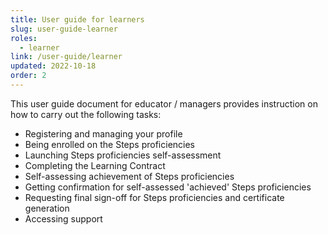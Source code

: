 ```yaml
---
title: User guide for learners
slug: user-guide-learner
roles:
  - learner
link: /user-guide/learner
updated: 2022-10-18
order: 2
---
```

This user guide document for educator / managers provides instruction on how to carry out the following tasks:

- Registering and managing your profile
- Being enrolled on the Steps proficiencies
- Launching Steps proficiencies self-assessment
- Completing the Learning Contract​
- Self-assessing achievement of Steps proficiencies
- Getting confirmation for self-assessed 'achieved' Steps proficiencies
- Requesting final sign-off for Steps proficiencies and certificate generation​
- Accessing support​